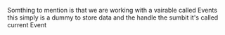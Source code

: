 Somthing to mention is that we are working with a vairable called Events this simply is a dummy to store data and the handle the sumbit it's called current Event